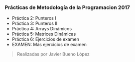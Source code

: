 ### Prácticas de Metodología de la Programacion 2017

- Práctica 2: Punteros I
- Práctica 3: Punteros II
- Práctica 4: Arrays Dinámicos
- Práctica 5: Matrices Dinámicas
- Práctica 6: Ejercicios de examen 
- EXAMEN: Más ejercicios de examen

> Realizadas por Javier Bueno López
